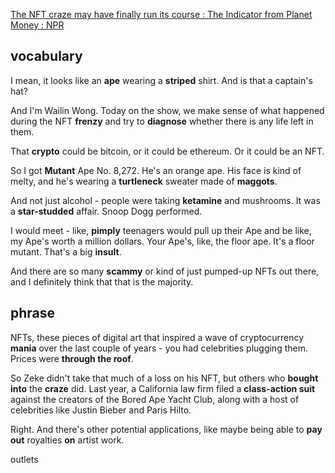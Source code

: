 [The NFT craze may have finally run its course : The Indicator from Planet Money : NPR](https://www.npr.org/transcripts/1197954434)
## vocabulary
I mean, it looks like an **ape** wearing a **striped** shirt. And is that a captain's hat?

And I'm Wailin Wong. Today on the show, we make sense of what happened during the NFT **frenzy** and try to **diagnose** whether there is any life left in them.

That **crypto** could be bitcoin, or it could be ethereum. Or it could be an NFT.

So I got **Mutant** Ape No. 8,272. He's an orange ape. His face is kind of melty, and he's wearing a **turtleneck** sweater made of **maggots**.

And not just alcohol - people were taking **ketamine** and mushrooms. It was a **star-studded** affair. Snoop Dogg performed.

I would meet - like, **pimply** teenagers would pull up their Ape and be like, my Ape's worth a million dollars. Your Ape's, like, the floor ape. It's a floor mutant. That's a big **insult**.

And there are so many **scammy** or kind of just pumped-up NFTs out there, and I definitely think that that is the majority.
## phrase
NFTs, these pieces of digital art that inspired a wave of cryptocurrency **mania** over the last couple of years - you had celebrities plugging them. Prices were **through the roof**.

So Zeke didn't take that much of a loss on his NFT, but others who **bought into** the **craze** did. Last year, a California law firm filed a **class-action suit** against the creators of the Bored Ape Yacht Club, along with a host of celebrities like Justin Bieber and Paris Hilto.

Right. And there's other potential applications, like maybe being able to **pay out** royalties **on** artist work.

outlets